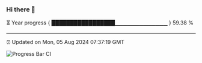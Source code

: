 ### Hi there 👋

⏳ Year progress { █████████████████▁▁▁▁▁▁▁▁▁▁▁▁▁ } 59.38 %

---

⏰ Updated on Mon, 05 Aug 2024 07:37:19 GMT

![Progress Bar CI](https://github.com/IshwaranRudhara/GIT-ACTION/workflows/Progress%20Bar%20CI/badge.svg)
